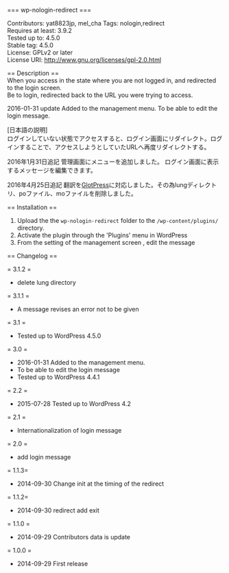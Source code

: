   === wp-nologin-redirect ===

Contributors: yat8823jp, mel_cha
Tags: nologin,redirect  
Requires at least: 3.9.2  
Tested up to: 4.5.0  
Stable tag: 4.5.0  
License: GPLv2 or later  
License URI: http://www.gnu.org/licenses/gpl-2.0.html  

== Description ==  
When you access in the state where you are not logged in, and redirected to the login screen.  
Be to login, redirected back to the URL you were trying to access.  

2016-01-31 update Added to the management menu. To be able to edit the login message.

[日本語の説明]  
ログインしていない状態でアクセスすると、ログイン画面にリダイレクト。ログインすることで、アクセスしようとしていたURLへ再度リダイレクトする。

2016年1月31日追記
管理画面にメニューを追加しました。
ログイン画面に表示するメッセージを編集できます。

2016年4月25日追記
翻訳を[GlotPress](https://translate.wordpress.org/projects/wp-plugins/wp-nologin-redirect)に対応しました。その為lungディレクトリ、poファイル、moファイルを削除しました。

== Installation ==  

1. Upload the the `wp-nologin-redirect` folder to the `/wp-content/plugins/` directory.
2. Activate the plugin through the 'Plugins' menu in WordPress
3. From the setting of the management screen , edit the message


== Changelog ==  

= 3.1.2 =
* delete lung directory

= 3.1.1 =
* A message revises an error not to be given

= 3.1 =
* Tested up to WordPress 4.5.0

= 3.0 =
* 2016-01-31 Added to the management menu.
* To be able to edit the login message
* Tested up to WordPress 4.4.1

= 2.2 =
* 2015-07-28 Tested up to WordPress 4.2

= 2.1 =
* Internationalization of login message

= 2.0 =
* add login message

= 1.1.3=  
* 2014-09-30 Change init at the timing of the redirect  

= 1.1.2=  
* 2014-09-30 redirect add exit  

= 1.1.0 =  
* 2014-09-29 Contributors data is update  

= 1.0.0 =  
* 2014-09-29 First release
